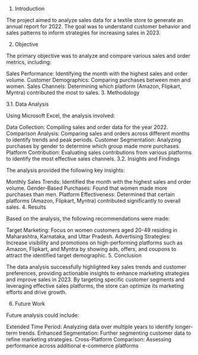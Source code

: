 1. Introduction

The project aimed to analyze sales data for a textile store to generate an annual report for 2022. The goal was to understand customer behavior and sales patterns to inform strategies for increasing sales in 2023.

2. Objective

The primary objective was to analyze and compare various sales and order metrics, including:

Sales Performance: Identifying the month with the highest sales and order volume.
Customer Demographics: Comparing purchases between men and women.
Sales Channels: Determining which platform (Amazon, Flipkart, Myntra) contributed the most to sales.
3. Methodology

3.1. Data Analysis

Using Microsoft Excel, the analysis involved:

Data Collection: Compiling sales and order data for the year 2022.
Comparison Analysis: Comparing sales and orders across different months to identify trends and peak periods.
Customer Segmentation: Analyzing purchases by gender to determine which group made more purchases.
Platform Contribution: Evaluating sales contributions from various platforms to identify the most effective sales channels.
3.2. Insights and Findings

The analysis provided the following key insights:

Monthly Sales Trends: Identified the month with the highest sales and order volume.
Gender-Based Purchases: Found that women made more purchases than men.
Platform Effectiveness: Determined that certain platforms (Amazon, Flipkart, Myntra) contributed significantly to overall sales.
4. Results

Based on the analysis, the following recommendations were made:

Target Marketing: Focus on women customers aged 20-49 residing in Maharashtra, Karnataka, and Uttar Pradesh.
Advertising Strategies: Increase visibility and promotions on high-performing platforms such as Amazon, Flipkart, and Myntra by showing ads, offers, and coupons to attract the identified target demographic.
5. Conclusion

The data analysis successfully highlighted key sales trends and customer preferences, providing actionable insights to enhance marketing strategies and improve sales in 2023. By targeting specific customer segments and leveraging effective sales platforms, the store can optimize its marketing efforts and drive growth.

6. Future Work

Future analysis could include:

Extended Time Period: Analyzing data over multiple years to identify longer-term trends.
Enhanced Segmentation: Further segmenting customer data to refine marketing strategies.
Cross-Platform Comparison: Assessing performance across additional e-commerce platforms
